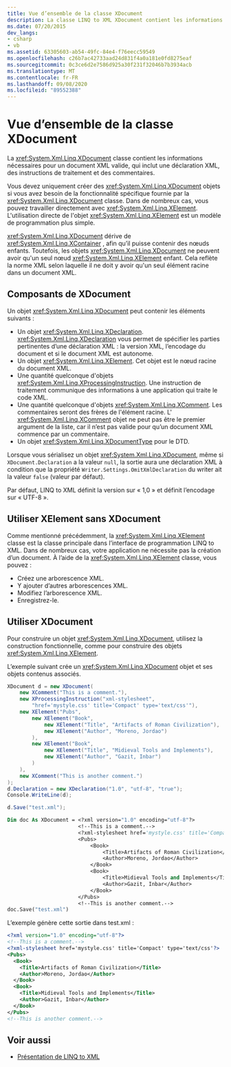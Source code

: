 ```yaml
---
title: Vue d’ensemble de la classe XDocument
description: La classe LINQ to XML XDocument contient les informations nécessaires pour un document XML valide. Dans de nombreux cas, vous n’avez pas besoin de la fonctionnalité d’un objet XDocument et pouvez utiliser un objet XElement à la place.
ms.date: 07/20/2015
dev_langs:
- csharp
- vb
ms.assetid: 63305603-ab54-49fc-84e4-f76eecc59549
ms.openlocfilehash: c26b7ac42733aad24d831f4a0a181e0fd8275eaf
ms.sourcegitcommit: 0c3ce6d2e7586d925a30f231f32046b7b3934acb
ms.translationtype: MT
ms.contentlocale: fr-FR
ms.lasthandoff: 09/08/2020
ms.locfileid: "89552388"
---
```

# <a name="xdocument-class-overview"></a>Vue d’ensemble de la classe XDocument

La <xref:System.Xml.Linq.XDocument> classe contient les informations nécessaires pour un document XML valide, qui inclut une déclaration XML, des instructions de traitement et des commentaires.

Vous devez uniquement créer des <xref:System.Xml.Linq.XDocument> objets si vous avez besoin de la fonctionnalité spécifique fournie par la <xref:System.Xml.Linq.XDocument> classe. Dans de nombreux cas, vous pouvez travailler directement avec <xref:System.Xml.Linq.XElement>. L'utilisation directe de l'objet <xref:System.Xml.Linq.XElement> est un modèle de programmation plus simple.

<xref:System.Xml.Linq.XDocument> dérive de <xref:System.Xml.Linq.XContainer> , afin qu’il puisse contenir des nœuds enfants. Toutefois, les objets <xref:System.Xml.Linq.XDocument> ne peuvent avoir qu'un seul nœud <xref:System.Xml.Linq.XElement> enfant. Cela reflète la norme XML selon laquelle il ne doit y avoir qu'un seul élément racine dans un document XML.

## <a name="components-of-xdocument"></a>Composants de XDocument

Un objet <xref:System.Xml.Linq.XDocument> peut contenir les éléments suivants :

- Un objet <xref:System.Xml.Linq.XDeclaration>. <xref:System.Xml.Linq.XDeclaration> vous permet de spécifier les parties pertinentes d’une déclaration XML : la version XML, l’encodage du document et si le document XML est autonome.
- Un objet <xref:System.Xml.Linq.XElement>. Cet objet est le nœud racine du document XML.
- Une quantité quelconque d'objets <xref:System.Xml.Linq.XProcessingInstruction>. Une instruction de traitement communique des informations à une application qui traite le code XML.
- Une quantité quelconque d'objets <xref:System.Xml.Linq.XComment>. Les commentaires seront des frères de l'élément racine. L' <xref:System.Xml.Linq.XComment> objet ne peut pas être le premier argument de la liste, car il n’est pas valide pour qu’un document XML commence par un commentaire.
- Un objet <xref:System.Xml.Linq.XDocumentType> pour le DTD.

Lorsque vous sérialisez un objet <xref:System.Xml.Linq.XDocument>, même si `XDocument.Declaration` a la valeur `null`, la sortie aura une déclaration XML à condition que la propriété `Writer.Settings.OmitXmlDeclaration` du writer ait la valeur `false` (valeur par défaut).

Par défaut, LINQ to XML définit la version sur « 1,0 » et définit l’encodage sur « UTF-8 ».

## <a name="use-xelement-without-xdocument"></a>Utiliser XElement sans XDocument

Comme mentionné précédemment, la <xref:System.Xml.Linq.XElement> classe est la classe principale dans l’interface de programmation LINQ to XML. Dans de nombreux cas, votre application ne nécessite pas la création d’un document. À l’aide de la <xref:System.Xml.Linq.XElement> classe, vous pouvez :

- Créez une arborescence XML.
- Y ajouter d’autres arborescences XML.
- Modifiez l’arborescence XML.
- Enregistrez-le.

## <a name="use-xdocument"></a>Utiliser XDocument

Pour construire un objet <xref:System.Xml.Linq.XDocument>, utilisez la construction fonctionnelle, comme pour construire des objets <xref:System.Xml.Linq.XElement>.

L’exemple suivant crée un <xref:System.Xml.Linq.XDocument> objet et ses objets contenus associés.

```csharp
XDocument d = new XDocument(
    new XComment("This is a comment."),
    new XProcessingInstruction("xml-stylesheet",
        "href='mystyle.css' title='Compact' type='text/css'"),
    new XElement("Pubs",
        new XElement("Book",
            new XElement("Title", "Artifacts of Roman Civilization"),
            new XElement("Author", "Moreno, Jordao")
        ),
        new XElement("Book",
            new XElement("Title", "Midieval Tools and Implements"),
            new XElement("Author", "Gazit, Inbar")
        )
    ),
    new XComment("This is another comment.")
);
d.Declaration = new XDeclaration("1.0", "utf-8", "true");
Console.WriteLine(d);

d.Save("test.xml");
```

```vb
Dim doc As XDocument = <?xml version="1.0" encoding="utf-8"?>
                       <!--This is a comment.-->
                       <?xml-stylesheet href='mystyle.css' title='Compact' type='text/css'?>
                       <Pubs>
                           <Book>
                               <Title>Artifacts of Roman Civilization</Title>
                               <Author>Moreno, Jordao</Author>
                           </Book>
                           <Book>
                               <Title>Midieval Tools and Implements</Title>
                               <Author>Gazit, Inbar</Author>
                           </Book>
                       </Pubs>
                       <!--This is another comment.-->
doc.Save("test.xml")
```

L’exemple génère cette sortie dans test.xml :

```xml
<?xml version="1.0" encoding="utf-8"?>
<!--This is a comment.-->
<?xml-stylesheet href='mystyle.css' title='Compact' type='text/css'?>
<Pubs>
  <Book>
    <Title>Artifacts of Roman Civilization</Title>
    <Author>Moreno, Jordao</Author>
  </Book>
  <Book>
    <Title>Midieval Tools and Implements</Title>
    <Author>Gazit, Inbar</Author>
  </Book>
</Pubs>
<!--This is another comment.-->
```

## <a name="see-also"></a>Voir aussi

- [Présentation de LINQ to XML](linq-xml-overview.md)
